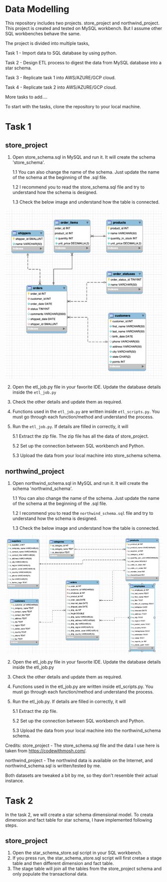 # Data Modelling
This repository includes two projects. store_project and northwind_project. This project is created and tested on MySQL workbench. But I assume other SQL workbenches behave the same.

The project is divided into multiple tasks, 

Task 1 - Import data to SQL database by using python.

Task 2 - Design ETL process to digest the data from MySQL database into a star schema. 

Task 3 - Replicate task 1 into AWS/AZURE/GCP cloud.

Task 4 - Replicate task 2 into AWS/AZURE/GCP cloud.

More tasks to add....

To start with the tasks, clone the repository to your local machine.

# Task 1

## store_project
1. Open store_schema.sql in MySQL and run it. It will create the schema 'store_schema'. 

    1.1 You can also change the name of the schema. Just update the name of the schema at the beginning of the .sql file.
   
    1.2 I recommend you to read the store_schema.sql file and try to understand how the schema is designed.
    
    1.3 Check the below image and understand how the table is connected.
   
![](store_project/store_schema.png)

2. Open the etl_job.py file in your favorite IDE. Update the database details inside the `etl_job.py`
3. Check the other details and update them as required.
4. Functions used in the `etl_job.py` are written inside `etl_scripts.py`. You must go through each function/method and understand the process.
5. Run the `etl_job.py`. If details are filled in correctly, it will

    5.1 Extract the zip file. The zip file has all the data of store_project.
    
    5.2 Set up the connection between SQL workbench and Python.
    
    5.3 Upload the data from your local machine into store_schema schema.


## northwind_project
1. Open northwind_schema.sql in MySQL and run it. It will create the schema 'northwind_schema'. 

    1.1 You can also change the name of the schema. Just update the name of the schema at the beginning of the .sql file.
    
    1.2 I recommend you to read the `northwind_schema.sql` file and try to understand how the schema is designed.
    
    1.3 Check the below image and understand how the table is connected.

![](northwind_project/northwind_schema.png)

2. Open the etl_job.py file in your favorite IDE. Update the database details inside the etl_job.py
3. Check the other details and update them as required.
4. Functions used in the etl_job.py are written inside etl_scripts.py. You must go through each function/method and understand the process.
5. Run the etl_job.py. If details are filled in correctly, it will

    5.1 Extract the zip file.
    
    5.2 Set up the connection between SQL workbench and Python.
    
    5.3 Upload the data from your local machine into the northwind_schema schema.

Credits: 
store_project - The store_schema.sql file and the data I use here is taken from https://codewithmosh.com/. 

northwind_project - The northwind data is available on the Internet, and northwind_schema.sql is written/tested by me. 

Both datasets are tweaked a bit by me, so they don't resemble their actual instance.

# Task 2
In the task 2, we will create a star schema dimensional model. 
To creata dimension and fact table for star schema, I have implemented following steps.

## store_project

1. Open the star_schema_store.sql script in your SQL workbench.
2. If you press run, the star_schema_store.sql script will first cretae a stage table and then different dimension and fact table.
3. The stage table will join all the tables from the store_project schema and only populate the transactional data. 

